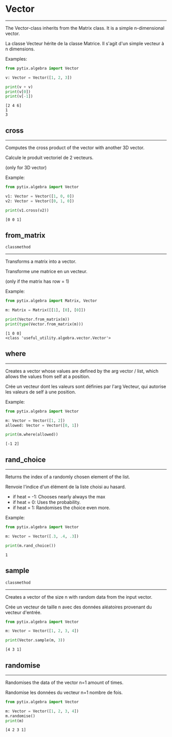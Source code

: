 # Vector
***
The Vector-class inherits from the Matrix class. It is a simple n-dimensional vector.

La classe Vecteur hérite de la classe Matrice. Il s'agit d'un simple vecteur à n dimensions.

Examples:

```python
from pytix.algebra import Vector

v: Vector = Vector([1, 2, 3])

print(v + v)
print(v[0])
print(v[-1])
```

```title="output"
[2 4 6]
1
3
```

## cross
***
Computes the cross product of the vector with another 3D vector.

Calcule le produit vectoriel de 2 vecteurs.

(only for 3D vector)

Example:

```python
from pytix.algebra import Vector

v1: Vector = Vector([1, 0, 0])
v2: Vector = Vector([0, 1, 0])

print(v1.cross(v2))
```
```title="output"
[0 0 1]
```

## from_matrix
`classmethod`
***
Transforms a matrix into a vector.

Transforme une matrice en un vecteur.

(only if the matrix has row = 1)

Example:

```python
from pytix.algebra import Matrix, Vector

m: Matrix = Matrix([[1], [0], [0]])

print(Vector.from_matrix(m))
print(type(Vector.from_matrix(m)))
```
```title="output"
[1 0 0]
<class 'useful_utility.algebra.vector.Vector'>
```

## where
***
Creates a vector whose values are defined by the arg vector / list, which allows the values from self at a position.

Crée un vecteur dont les valeurs sont définies par l'arg Vecteur, qui autorise les valeurs de self à une position.

Example:

```python
from pytix.algebra import Vector

m: Vector = Vector([1, 2])
allowed: Vector = Vector([0, 1])

print(m.where(allowed))
```
```title="output"
[-1 2]
```

## rand_choice
***
Returns the index of a randomly chosen element of the list.

Renvoie l'indice d'un élément de la liste choisi au hasard.

- if heat = -1: Chooses nearly always the max
- if heat =  0: Uses the probability.
- if heat =  1: Randomises the choice even more.

Example:

```python
from pytix.algebra import Vector

m: Vector = Vector([.3, .4, .3])

print(m.rand_choice())
```
```title="output"
1
```

## sample
`classmethod`
***

Creates a vector of the size n with random data from the input vector.

Crée un vecteur de taille n avec des données aléatoires provenant du vecteur d'entrée.

```python
from pytix.algebra import Vector

m: Vector = Vector([1, 2, 3, 4])

print(Vector.sample(m, 3))
```
```title="output"
[4 3 1]
```

## randomise
***

Randomises the data of the vector n=1 amount of times.

Randomise les données du vecteur n=1 nombre de fois.

```python
from pytix.algebra import Vector

m: Vector = Vector([1, 2, 3, 4])
m.randomise()
print(m)
```
```title="output"
[4 2 3 1]
```
